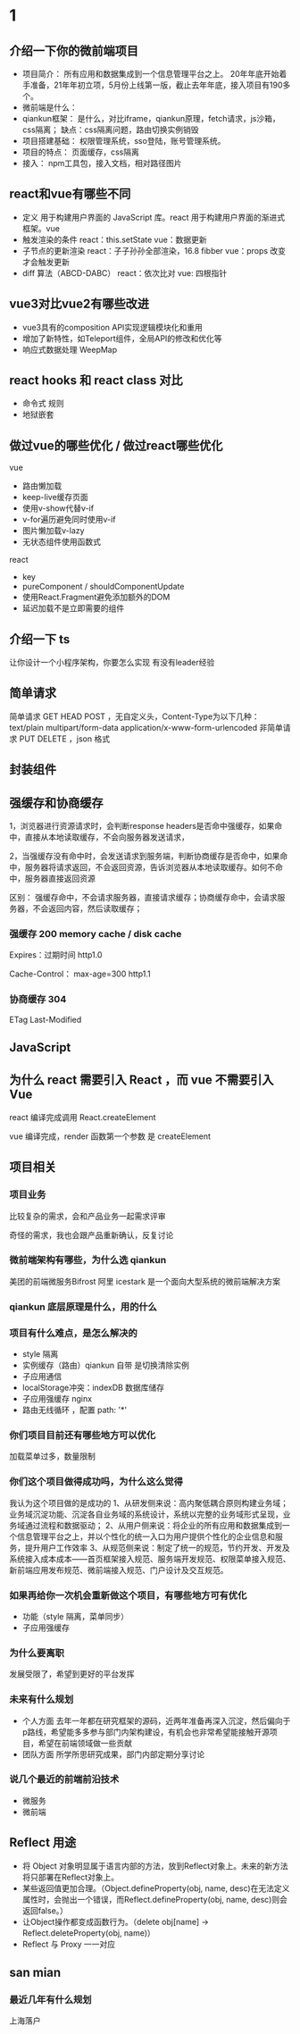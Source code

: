 # 1

## 介绍一下你的微前端项目

* 项目简介：
    所有应⽤和数据集成到⼀个信息管理平台之上。
    20年年底开始着手准备，21年年初立项，5月份上线第一版，截止去年年底，接入项目有190多个。
* 微前端是什么：
* qiankun框架：
    是什么，对比iframe，qiankun原理，fetch请求，js沙箱，css隔离；
    缺点：css隔离问题，路由切换实例销毁
* 项目搭建基础：
    权限管理系统，sso登陆，账号管理系统。
* 项目的特点：
    页面缓存，css隔离
* 接入：
    npm工具包，接入文档，相对路径图片

## react和vue有哪些不同

* 定义
    用于构建用户界面的 JavaScript 库。react
    用于构建用户界面的渐进式框架。vue
* 触发渲染的条件
    react：this.setState
    vue：数据更新
* 子节点的更新渲染
    react：子子孙孙全部渲染，16.8 fibber
    vue：props 改变才会触发更新
* diff 算法（ABCD-DABC）
    react：依次比对
    vue: 四根指针

## vue3对比vue2有哪些改进

* vue3具有的composition API实现逻辑模块化和重用
* 增加了新特性，如Teleport组件，全局API的修改和优化等
* 响应式数据处理 WeepMap

## react hooks 和 react class 对比

* 命令式 规则
* 地狱嵌套

## 做过vue的哪些优化 / 做过react哪些优化

vue

* 路由懒加载
* keep-live缓存页面
* 使用v-show代替v-if
* v-for遍历避免同时使用v-if
* 图片懒加载v-lazy
* 无状态组件使用函数式

react

* key
* pureComponent / shouldComponentUpdate
* 使用React.Fragment避免添加额外的DOM
* 延迟加载不是立即需要的组件


## 介绍一下 ts





让你设计一个小程序架构，你要怎么实现
有没有leader经验


## 简单请求

简单请求 GET HEAD POST ，无自定义头，Content-Type为以下几种： text/plain multipart/form-data application/x-www-form-urlencoded
非简单请求 PUT DELETE ，json 格式

## 封装组件

## 强缓存和协商缓存

1，浏览器进行资源请求时，会判断response headers是否命中强缓存，如果命中，直接从本地读取缓存，不会向服务器发送请求，
       
2，当强缓存没有命中时，会发送请求到服务端，判断协商缓存是否命中，如果命中，服务器将请求返回，不会返回资源，告诉浏览器从本地读取缓存。如何不命中，服务器直接返回资源  

区别： 强缓存命中，不会请求服务器，直接请求缓存；协商缓存命中，会请求服务器，不会返回内容，然后读取缓存；

### 强缓存 200 memory cache / disk cache

Expires：过期时间   http1.0

Cache-Control： max-age=300     http1.1

### 协商缓存 304

ETag Last-Modified


## JavaScript 

## 为什么 react 需要引入 React ，而 vue 不需要引入 Vue

react 编译完成调用 React.createElement

vue 编译完成，render 函数第一个参数 是 createElement

## 项目相关

### 项目业务

比较复杂的需求，会和产品业务一起需求评审

奇怪的需求，我也会跟产品重新确认，反复讨论



### 微前端架构有哪些，为什么选 qiankun

美团的前端微服务Bifrost
阿里 icestark 是一个面向大型系统的微前端解决方案

### qiankun 底层原理是什么，用的什么

### 项目有什么难点，是怎么解决的

* style 隔离
* 实例缓存（路由）qiankun 自带 是切换清除实例
* 子应用通信
* localStorage冲突：indexDB 数据库储存 
* 子应用强缓存 nginx
* 路由无线循环 ，配置 path: '*'

### 你们项目目前还有哪些地方可以优化

加载菜单过多，数量限制

### 你们这个项目做得成功吗，为什么这么觉得

我认为这个项目做的是成功的
1、从研发侧来说：高内聚低耦合原则构建业务域；业务域沉淀功能、沉淀各自业务域的系统设计，系统以完整的业务域形式呈现，业务域通过流程和数据驱动；
2、从用户侧来说：将企业的所有应用和数据集成到一个信息管理平台之上，并以个性化的统一入口为用户提供个性化的企业信息和服务，提升用户工作效率
3、从规范侧来说：制定了统一的规范，节约开发、开发及系统接入成本成本——首页框架接入规范、服务端开发规范、权限菜单接入规范、新前端应用发布规范、微前端接入规范、门户设计及交互规范。

### 如果再给你一次机会重新做这个项目，有哪些地方可有优化

* 功能（style 隔离，菜单同步）
* 子应用强缓存

### 为什么要离职

发展受限了，希望到更好的平台发挥

### 未来有什么规划

* 个人方面 去年一年都在研究框架的源码，近两年准备再深入沉淀，然后偏向于p路线，希望能多多参与部门内架构建设，有机会也非常希望能接触开源项目，希望在前端领域做一些贡献
* 团队方面 所学所思研究成果，部门内部定期分享讨论

### 说几个最近的前端前沿技术

* 微服务
* 微前端

## Reflect 用途

* 将 Object 对象明显属于语言内部的方法，放到Reflect对象上。未来的新方法将只部署在Reflect对象上。
* 某些返回值更加合理。（Object.defineProperty(obj, name, desc)在无法定义属性时，会抛出一个错误，而Reflect.defineProperty(obj, name, desc)则会返回false。）
* 让Object操作都变成函数行为。（delete obj[name] -> Reflect.deleteProperty(obj, name)）
* Reflect 与 Proxy 一一对应



## san mian

### 最近几年有什么规划

上海落户
